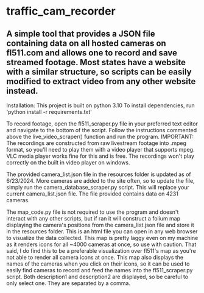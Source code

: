 # traffic_cam_recorder
A simple tool that provides a JSON file containing data on all hosted cameras on fl511.com and allows one to record and save streamed footage. Most states have a website with a similar structure, so scripts can be easily modified to extract video from any other website instead.
---------------------------------------------------------------------------------------------------------------------------------------------------------------------------------------------------------------------
Installation: This project is built on python 3.10
To install dependencies, run 'python install -r requirements.txt'

To record footage, open the fl511_scraper.py file in your preferred text editor and navigate to the bottom of the script. Follow the instructions commented above the live_video_scraper() function and run the program.
IMPORTANT: The recordings are constructed from raw livestream footage into .mpeg format, so you'll need to play them with a video player that supports mpeg. VLC media player works fine for this and is free. The recordings won't play correctly on the built in video player on windows. 

The provided camera_list.json file in the resources folder is updated as of 6/23/2024. More cameras are added to the site often, so to update the file, simply run the camera_database_scraper.py script. This will replace your current camera_list.json file. The file provided contains data on 4231 cameras.

The map_code.py file is not required to use the program and doesn't interact with any other scripts, but if ran it will construct a folium map displaying the camera's positions from the camera_list.json file and store it in the resources folder. This is an html file you can open in any web browser to visualize the data collected. This map is pretty laggy even on my machine as it renders icons for all ~4000 cameras at once, so use with caution. That said, I do find this to be a preferable visualization over fl511's map as you're not able to render all camera icons at once. This map also displays the names of the cameras when you click on their icons, so it can be used to easily find cameras to record and feed the names into the fl511_scraper.py script. Both description1 and description2 are displayed, so be careful to only select one. They are separated by a comma.
